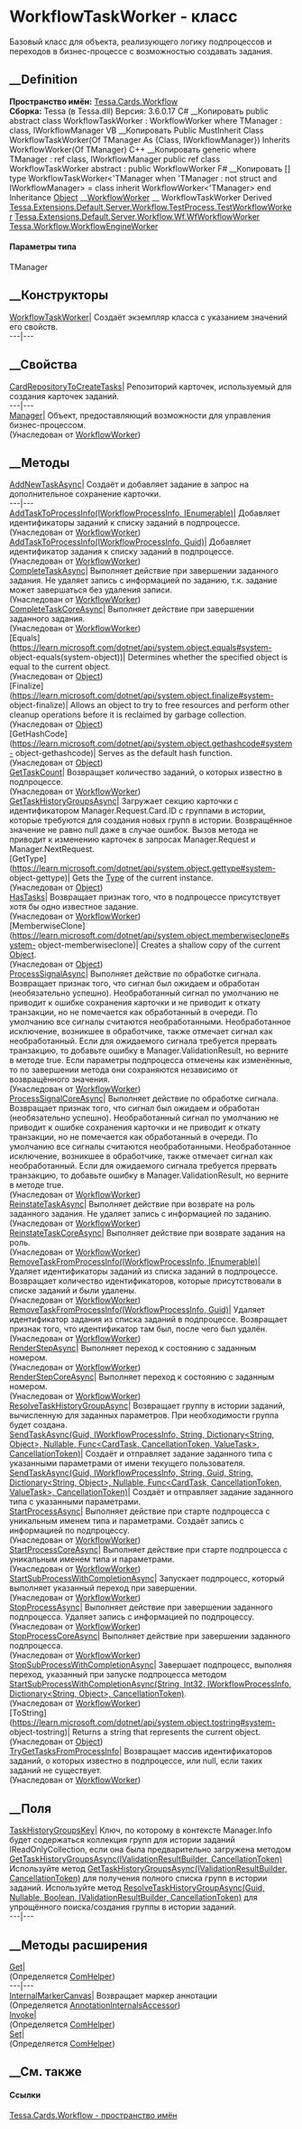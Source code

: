 # WorkflowTaskWorker<TManager> \- класс
Базовый класс для объекта, реализующего логику подпроцессов и переходов в
бизнес-процессе с возможностью создавать задания.
## __Definition
 **Пространство имён:** [Tessa.Cards.Workflow](N_Tessa_Cards_Workflow.htm)  
 **Сборка:** Tessa (в Tessa.dll) Версия: 3.6.0.17
C# __Копировать
     public abstract class WorkflowTaskWorker<TManager> : WorkflowWorker<TManager>
    where TManager : class, IWorkflowManager
VB __Копировать
     Public MustInherit Class WorkflowTaskWorker(Of TManager As {Class, IWorkflowManager})
    	Inherits WorkflowWorker(Of TManager)
C++ __Копировать
    generic<typename TManager>
    where TManager : ref class, IWorkflowManager
    public ref class WorkflowTaskWorker abstract : public WorkflowWorker<TManager>
F# __Копировать
     [<AbstractClassAttribute>]
    type WorkflowTaskWorker<'TManager when 'TManager : not struct and IWorkflowManager> = 
        class
            inherit WorkflowWorker<'TManager>
        end
Inheritance
    [Object](https://learn.microsoft.com/dotnet/api/system.object) __[WorkflowWorker](T_Tessa_Cards_Workflow_WorkflowWorker_1.htm)<TManager> __ WorkflowTaskWorker<TManager>
Derived
[Tessa.Extensions.Default.Server.Workflow.TestProcess.TestWorkflowWorker](T_Tessa_Extensions_Default_Server_Workflow_TestProcess_TestWorkflowWorker.htm)
[Tessa.Extensions.Default.Server.Workflow.Wf.WfWorkflowWorker](T_Tessa_Extensions_Default_Server_Workflow_Wf_WfWorkflowWorker.htm)
[Tessa.Workflow.WorkflowEngineWorker](T_Tessa_Workflow_WorkflowEngineWorker.htm)
#### Параметры типа
TManager
##  __Конструкторы
[WorkflowTaskWorker<TManager>](M_Tessa_Cards_Workflow_WorkflowTaskWorker_1__ctor.htm)|
Создаёт экземпляр класса с указанием значений его свойств.  
---|---  
##  __Свойства
[CardRepositoryToCreateTasks](P_Tessa_Cards_Workflow_WorkflowTaskWorker_1_CardRepositoryToCreateTasks.htm)|
Репозиторий карточек, используемый для создания карточек заданий.  
---|---  
[Manager](P_Tessa_Cards_Workflow_WorkflowWorker_1_Manager.htm)| Объект,
предоставляющий возможности для управления бизнес-процессом.  
(Унаследован от
[WorkflowWorker<TManager>](T_Tessa_Cards_Workflow_WorkflowWorker_1.htm))  
##  __Методы
[AddNewTaskAsync](M_Tessa_Cards_Workflow_WorkflowTaskWorker_1_AddNewTaskAsync.htm)|
Создаёт и добавляет задание в запрос на дополнительное сохранение карточки.  
---|---  
[AddTaskToProcessInfo(IWorkflowProcessInfo,
IEnumerable<Guid>)](M_Tessa_Cards_Workflow_WorkflowWorker_1_AddTaskToProcessInfo.htm)|
Добавляет идентификаторы заданий к списку заданий в подпроцессе.  
(Унаследован от
[WorkflowWorker<TManager>](T_Tessa_Cards_Workflow_WorkflowWorker_1.htm))  
[AddTaskToProcessInfo(IWorkflowProcessInfo,
Guid)](M_Tessa_Cards_Workflow_WorkflowWorker_1_AddTaskToProcessInfo_1.htm)|
Добавляет идентификатор задания к списку заданий в подпроцессе.  
(Унаследован от
[WorkflowWorker<TManager>](T_Tessa_Cards_Workflow_WorkflowWorker_1.htm))  
[CompleteTaskAsync](M_Tessa_Cards_Workflow_WorkflowWorker_1_CompleteTaskAsync.htm)|
Выполняет действие при завершении заданного задания. Не удаляет запись с
информацией по заданию, т.к. задание может завершаться без удаления записи.  
(Унаследован от
[WorkflowWorker<TManager>](T_Tessa_Cards_Workflow_WorkflowWorker_1.htm))  
[CompleteTaskCoreAsync](M_Tessa_Cards_Workflow_WorkflowWorker_1_CompleteTaskCoreAsync.htm)|
Выполняет действие при завершении заданного задания.  
(Унаследован от
[WorkflowWorker<TManager>](T_Tessa_Cards_Workflow_WorkflowWorker_1.htm))  
[Equals](https://learn.microsoft.com/dotnet/api/system.object.equals#system-
object-equals\(system-object\))| Determines whether the specified object is
equal to the current object.  
(Унаследован от
[Object](https://learn.microsoft.com/dotnet/api/system.object))  
[Finalize](https://learn.microsoft.com/dotnet/api/system.object.finalize#system-
object-finalize)| Allows an object to try to free resources and perform other
cleanup operations before it is reclaimed by garbage collection.  
(Унаследован от
[Object](https://learn.microsoft.com/dotnet/api/system.object))  
[GetHashCode](https://learn.microsoft.com/dotnet/api/system.object.gethashcode#system-
object-gethashcode)| Serves as the default hash function.  
(Унаследован от
[Object](https://learn.microsoft.com/dotnet/api/system.object))  
[GetTaskCount](M_Tessa_Cards_Workflow_WorkflowWorker_1_GetTaskCount.htm)|
Возвращает количество заданий, о которых известно в подпроцессе.  
(Унаследован от
[WorkflowWorker<TManager>](T_Tessa_Cards_Workflow_WorkflowWorker_1.htm))  
[GetTaskHistoryGroupsAsync](M_Tessa_Cards_Workflow_WorkflowTaskWorker_1_GetTaskHistoryGroupsAsync.htm)|
Загружает секцию карточки с идентификатором Manager.Request.Card.ID с группами
в истории, которые требуются для создания новых групп в истории. Возвращённое
значение не равно null даже в случае ошибок. Вызов метода не приводит к
изменению карточек в запросах Manager.Request и Manager.NextRequest.  
[GetType](https://learn.microsoft.com/dotnet/api/system.object.gettype#system-
object-gettype)| Gets the
[Type](https://learn.microsoft.com/dotnet/api/system.type) of the current
instance.  
(Унаследован от
[Object](https://learn.microsoft.com/dotnet/api/system.object))  
[HasTasks](M_Tessa_Cards_Workflow_WorkflowWorker_1_HasTasks.htm)|  Возвращает
признак того, что в подпроцессе присутствует хотя бы одно известное задание.  
(Унаследован от
[WorkflowWorker<TManager>](T_Tessa_Cards_Workflow_WorkflowWorker_1.htm))  
[MemberwiseClone](https://learn.microsoft.com/dotnet/api/system.object.memberwiseclone#system-
object-memberwiseclone)| Creates a shallow copy of the current
[Object](https://learn.microsoft.com/dotnet/api/system.object).  
(Унаследован от
[Object](https://learn.microsoft.com/dotnet/api/system.object))  
[ProcessSignalAsync](M_Tessa_Cards_Workflow_WorkflowWorker_1_ProcessSignalAsync.htm)|
Выполняет действие по обработке сигнала. Возвращает признак того, что сигнал
был ожидаем и обработан (необязательно успешно). Необработанный сигнал по
умолчанию не приводит к ошибке сохранения карточки и не приводит к откату
транзакции, но не помечается как обработанный в очереди. По умолчанию все
сигналы считаются необработанными. Необработанное исключение, возникшее в
обработчике, также отмечает сигнал как необработанный. Если для ожидаемого
сигнала требуется прервать транзакцию, то добавьте ошибку в
Manager.ValidationResult, но верните в методе true. Если параметры подпроцесса
отмечены как изменённые, то по завершении метода они сохраняются независимо от
возвращённого значения.  
(Унаследован от
[WorkflowWorker<TManager>](T_Tessa_Cards_Workflow_WorkflowWorker_1.htm))  
[ProcessSignalCoreAsync](M_Tessa_Cards_Workflow_WorkflowWorker_1_ProcessSignalCoreAsync.htm)|
Выполняет действие по обработке сигнала. Возвращает признак того, что сигнал
был ожидаем и обработан (необязательно успешно). Необработанный сигнал по
умолчанию не приводит к ошибке сохранения карточки и не приводит к откату
транзакции, но не помечается как обработанный в очереди. По умолчанию все
сигналы считаются необработанными. Необработанное исключение, возникшее в
обработчике, также отмечает сигнал как необработанный. Если для ожидаемого
сигнала требуется прервать транзакцию, то добавьте ошибку в
Manager.ValidationResult, но верните в методе true.  
(Унаследован от
[WorkflowWorker<TManager>](T_Tessa_Cards_Workflow_WorkflowWorker_1.htm))  
[ReinstateTaskAsync](M_Tessa_Cards_Workflow_WorkflowWorker_1_ReinstateTaskAsync.htm)|
Выполняет действие при возврате на роль заданного задания. Не удаляет запись с
информацией по заданию.  
(Унаследован от
[WorkflowWorker<TManager>](T_Tessa_Cards_Workflow_WorkflowWorker_1.htm))  
[ReinstateTaskCoreAsync](M_Tessa_Cards_Workflow_WorkflowWorker_1_ReinstateTaskCoreAsync.htm)|
Выполняет действие при возврате задания на роль.  
(Унаследован от
[WorkflowWorker<TManager>](T_Tessa_Cards_Workflow_WorkflowWorker_1.htm))  
[RemoveTaskFromProcessInfo(IWorkflowProcessInfo,
IEnumerable<Guid>)](M_Tessa_Cards_Workflow_WorkflowWorker_1_RemoveTaskFromProcessInfo.htm)|
Удаляет идентификаторы заданий из списка заданий в подпроцессе. Возвращает
количество идентификаторов, которые присутствовали в списке заданий и были
удалены.  
(Унаследован от
[WorkflowWorker<TManager>](T_Tessa_Cards_Workflow_WorkflowWorker_1.htm))  
[RemoveTaskFromProcessInfo(IWorkflowProcessInfo,
Guid)](M_Tessa_Cards_Workflow_WorkflowWorker_1_RemoveTaskFromProcessInfo_1.htm)|
Удаляет идентификатор задания из списка заданий в подпроцессе. Возвращает
признак того, что идентификатор там был, после чего был удалён.  
(Унаследован от
[WorkflowWorker<TManager>](T_Tessa_Cards_Workflow_WorkflowWorker_1.htm))  
[RenderStepAsync](M_Tessa_Cards_Workflow_WorkflowWorker_1_RenderStepAsync.htm)|
Выполняет переход к состоянию с заданным номером.  
(Унаследован от
[WorkflowWorker<TManager>](T_Tessa_Cards_Workflow_WorkflowWorker_1.htm))  
[RenderStepCoreAsync](M_Tessa_Cards_Workflow_WorkflowWorker_1_RenderStepCoreAsync.htm)|
Выполняет переход к состоянию с заданным номером.  
(Унаследован от
[WorkflowWorker<TManager>](T_Tessa_Cards_Workflow_WorkflowWorker_1.htm))  
[ResolveTaskHistoryGroupAsync](M_Tessa_Cards_Workflow_WorkflowTaskWorker_1_ResolveTaskHistoryGroupAsync.htm)|
Возвращает группу в истории заданий, вычисленную для заданных параметров. При
необходимости группа будет создана.  
[SendTaskAsync(Guid, IWorkflowProcessInfo, String, Dictionary<String, Object>,
Nullable<Guid>, Func<CardTask, CancellationToken, ValueTask>,
CancellationToken)](M_Tessa_Cards_Workflow_WorkflowTaskWorker_1_SendTaskAsync.htm)|
Создаёт и отправляет задание заданного типа с указанными параметрами от имени
текущего пользователя.  
[SendTaskAsync(Guid, IWorkflowProcessInfo, String, Guid, String,
Dictionary<String, Object>, Nullable<Guid>, Func<CardTask, CancellationToken,
ValueTask>,
CancellationToken)](M_Tessa_Cards_Workflow_WorkflowTaskWorker_1_SendTaskAsync_1.htm)|
Создаёт и отправляет задание заданного типа с указанными параметрами.  
[StartProcessAsync](M_Tessa_Cards_Workflow_WorkflowWorker_1_StartProcessAsync.htm)|
Выполняет действие при старте подпроцесса с уникальным именем типа и
параметрами. Создаёт запись с информацией по подпроцессу.  
(Унаследован от
[WorkflowWorker<TManager>](T_Tessa_Cards_Workflow_WorkflowWorker_1.htm))  
[StartProcessCoreAsync](M_Tessa_Cards_Workflow_WorkflowWorker_1_StartProcessCoreAsync.htm)|
Выполняет действие при старте подпроцесса с уникальным именем типа и
параметрами.  
(Унаследован от
[WorkflowWorker<TManager>](T_Tessa_Cards_Workflow_WorkflowWorker_1.htm))  
[StartSubProcessWithCompletionAsync](M_Tessa_Cards_Workflow_WorkflowWorker_1_StartSubProcessWithCompletionAsync.htm)|
Запускает подпроцесс, который выполняет указанный переход при завершении.  
(Унаследован от
[WorkflowWorker<TManager>](T_Tessa_Cards_Workflow_WorkflowWorker_1.htm))  
[StopProcessAsync](M_Tessa_Cards_Workflow_WorkflowWorker_1_StopProcessAsync.htm)|
Выполняет действие при завершении заданного подпроцесса. Удаляет запись с
информацией по подпроцессу.  
(Унаследован от
[WorkflowWorker<TManager>](T_Tessa_Cards_Workflow_WorkflowWorker_1.htm))  
[StopProcessCoreAsync](M_Tessa_Cards_Workflow_WorkflowWorker_1_StopProcessCoreAsync.htm)|
Выполняет действие при завершении заданного подпроцесса.  
(Унаследован от
[WorkflowWorker<TManager>](T_Tessa_Cards_Workflow_WorkflowWorker_1.htm))  
[StopSubProcessWithCompletionAsync](M_Tessa_Cards_Workflow_WorkflowWorker_1_StopSubProcessWithCompletionAsync.htm)|
Завершает подпроцесс, выполняя переход, указанный при запуске подпроцесса
методом [StartSubProcessWithCompletionAsync(String, Int32,
IWorkflowProcessInfo, Dictionary<String, Object>,
CancellationToken)](M_Tessa_Cards_Workflow_WorkflowWorker_1_StartSubProcessWithCompletionAsync.htm).  
(Унаследован от
[WorkflowWorker<TManager>](T_Tessa_Cards_Workflow_WorkflowWorker_1.htm))  
[ToString](https://learn.microsoft.com/dotnet/api/system.object.tostring#system-
object-tostring)| Returns a string that represents the current object.  
(Унаследован от
[Object](https://learn.microsoft.com/dotnet/api/system.object))  
[TryGetTasksFromProcessInfo](M_Tessa_Cards_Workflow_WorkflowWorker_1_TryGetTasksFromProcessInfo.htm)|
Возвращает массив идентификаторов заданий, о которых известно в подпроцессе,
или null, если таких заданий не существует.  
(Унаследован от
[WorkflowWorker<TManager>](T_Tessa_Cards_Workflow_WorkflowWorker_1.htm))  
##  __Поля
[TaskHistoryGroupsKey](F_Tessa_Cards_Workflow_WorkflowTaskWorker_1_TaskHistoryGroupsKey.htm)|
Ключ, по которому в контексте Manager.Info будет содержаться коллекция групп
для истории заданий IReadOnlyCollection<CardTaskHistoryGroup>, если она была
предварительно загружена методом
[GetTaskHistoryGroupsAsync(IValidationResultBuilder,
CancellationToken)](M_Tessa_Cards_Workflow_WorkflowTaskWorker_1_GetTaskHistoryGroupsAsync.htm)
Используйте метод [GetTaskHistoryGroupsAsync(IValidationResultBuilder,
CancellationToken)](M_Tessa_Cards_Workflow_WorkflowTaskWorker_1_GetTaskHistoryGroupsAsync.htm)
для получения полного списка групп в истории заданий. Используйте метод
[ResolveTaskHistoryGroupAsync(Guid, Nullable<Guid>, Boolean,
IValidationResultBuilder,
CancellationToken)](M_Tessa_Cards_Workflow_WorkflowTaskWorker_1_ResolveTaskHistoryGroupAsync.htm)
для упрощённого поиска/создания группы в истории заданий.  
---|---  
## __Методы расширения
[Get](M_Tessa_Extensions_Default_Client_EDS_ComHelper_Get.htm)|  
(Определяется
[ComHelper](T_Tessa_Extensions_Default_Client_EDS_ComHelper.htm))  
---|---  
[InternalMarkerCanvas](M_Tessa_UI_Views_Charting_Annotations_AnnotationInternalsAccessor_InternalMarkerCanvas.htm)|
Возвращает маркер аннотации  
(Определяется
[AnnotationInternalsAccessor](T_Tessa_UI_Views_Charting_Annotations_AnnotationInternalsAccessor.htm))  
[Invoke](M_Tessa_Extensions_Default_Client_EDS_ComHelper_Invoke.htm)|  
(Определяется
[ComHelper](T_Tessa_Extensions_Default_Client_EDS_ComHelper.htm))  
[Set](M_Tessa_Extensions_Default_Client_EDS_ComHelper_Set.htm)|  
(Определяется
[ComHelper](T_Tessa_Extensions_Default_Client_EDS_ComHelper.htm))  
##  __См. также
#### Ссылки
[Tessa.Cards.Workflow - пространство имён](N_Tessa_Cards_Workflow.htm)
